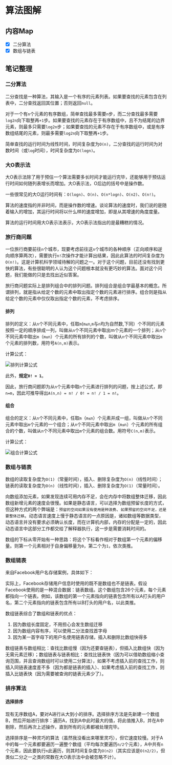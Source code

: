 # 算法图解

## 内容Map

- [x] 二分算法
- [x] 数组与链表

## 笔记整理

### 二分算法

二分查找是一种算法，其输入是一个有序的元素列表。如果要查找的元素包含在列表中，二分查找返回其位置；否则返回`null`。

对于一个有`n`个元素的有序数组，简单查找最多需要`n`步，而二分查找最多需要`log2n`向下取整再`+1`步。如果要查找的元素存在于有序数组中，且不为结尾的边界元素，则最多只需要`log2n`步；如果要查找的元素不存在于有序数组中，或是有序数组结尾的元素，则最多需要`log2n`向下取整再`+1`步。

简单查找的运行时间为线性时间，时间复杂度为`O(n)`，二分查找的运行时间为对数时间（或`log`时间），时间复杂度为`O(logn)`。

### 大O表示法

大O表示法除了用于预估一个算法需要多长时间才能运行完毕，还能够用于预估运行时间如何随列表增长而增加。大O表示法，O后边的括号中是操作数。

一些很常见的大O运行时间有：`O(logn)`、`O(n)`、`O(n*logn)`、`O(n2)`、`O(n!)`。

算法的速度指的并非时间，而是操作数的增速。谈论算法的速度时，我们说的是随着输入的增加，其运行时间将以什么样的速度增加，即是从其增速的角度度量。

算法的运行时间用大O表示法表示，大O表示法指出的是最糟糕的情况。

### 旅行商问题

一位旅行商要前往`n`个城市，现要考虑前往这`n`个城市的各种顺序（正向顺序和逆向顺序算两次），需要执行`n!`次操作才能计算出结果，因此此算法的时间复杂度为`O(n!)`。这是计算机科学领域待解的问题之一。对于这个问题，目前还没有找到更快的算法，有些很聪明的人认为这个问题根本就没有更巧妙的算法。面对这个问题，我们能做的只是去找出近似答案。

旅行商问题实际上是排列组合中的排列问题。排列组合是组合学最基本的概念。所谓排列，就是指从给定个数的元素中取出指定个数的元素进行排序。组合则是指从给定个数的元素中仅仅取出指定个数的元素，不考虑排序。

#### 排列

排列的定义：从`n`个不同元素中，任取`m`(`m≤n`,`m`与`n`均为自然数,下同）个不同的元素按照一定的顺序排成一列，叫做从`n`个不同元素中取出m个元素的一个排列；从`n`个不同元素中取出`m`（`m≤n`）个元素的所有排列的个数，叫做从`n`个不同元素中取出`m`个元素的排列数，用符号`A(n,m)`表示。

计算公式：

![排列计算公式](http://4picture.test.upcdn.net/superbed/2019/11/07/5dc3ca678e0e2e3ee9582676.jpg)

此外，**规定`0! = 1`**。

因此，旅行商问题即为从`n`个元素中取`n`个元素进行排列的问题，按上述公式，即`n=m`，因此可推导得出`A(n,n) = n! / 0! = n! / 1 = n!`。

#### 组合

组合的定义：从`n`个不同元素中，任取`m`（`m≤n`）个元素并成一组，叫做从`n`个不同元素中取出`m`个元素的一个组合；从`n`个不同元素中取出`m`（`m≤n`）个元素的所有组合的个数，叫做从`n`个不同元素中取出`m`个元素的组合数。用符号`C(n,m)`表示。

计算公式：

![组合计算公式](http://4picture.test.upcdn.net/superbed/2019/11/07/5dc3ccae8e0e2e3ee95853c8.jpg)

### 数组与链表

数组的读取复杂度为`O(1)`（常量时间），插入、删除复杂度为`O(n)`（线性时间）；链表的读取复杂度为`O(n)`（线性时间），插入、删除复杂度为`O(1)`（常量时间）。

向数组添加元素，如果发现连续可用内存不足，会在内存中将数组整体迁移，因此数组新增元素的速度会很慢。如果是静态语言，可以选择为数组预留长度的方式，但这种方式的两个弊端是：`预留的空间如果没有使用是种浪费`、`如果预留的空间不足，还是要整体迁移`。动态语言速度上慢于静态语言的一点原因是，诸如数组等数据类型，动态语言并没有要求必须确认长度，而在计算机内部，内存的分配是一定的，因此动态语言中这部分工作都交给了解释器执行，这一步是需要消耗时间的。

数组的下标从零开始有一种思路：将这个下标看作相对于数组第一个元素的偏移量。则第一个元素相对于自身偏移量为`0`，第二个为`1`，依次类推。

### 数组链表

来自Facebook用户名存储案例，具体如下：

  实际上，Facebook存储用户信息时使用的既不是数组也不是链表。假设Facebook使用的是一种混合数据：链表数组。这个数组包含26个元素，每个元素都指向一个链表。例如，该数组的第一个元素指向的链表包含所有以A打头的用户名，第二个元素指向的链表包含所有以B打头的用户名，以此类推。

数组链表综合了数组和链表的优点：

1. 因为数组长度固定，不用担心会发生数组迁移
2. 因为数组内容有序，可以使用二分法查找首字母
3. 因为某一首字母下的用户名使用链表存储，插入和删除比数组快得多

数组链表与数组相比：查找比数组慢（因为还要查链表），但插入比数组快（因为无需元素迁移）；数组链表与链表相比：查找比链表快（因为可以借助数组缩小查询范围，并且查询数组时可以使用二分算法），如果不考虑插入前的查找工作，则插入同链表速度差不多（因为都是链表的插入）、如果考虑插入前的查找工作，则插入比链表快（因为需要被查询的链表元素少了）。

### 排序算法

#### 选择排序

现有无序数组A，要对A进行从大到小的排序。选择排序方法是先新建一个数组B，然后开始进行排序：遍历A，找到A中此时最大的值，将此值推入B，并在A中剔除，然后再次上述操作，直到所有的元素都被处理完毕。

选择排序是一种灵巧的算法（虽然我没看出来哪里灵巧），但它速度较慢。对于A中的每一个元素都要遍历一遍整个数组（平均每次要遍历`n/2`个元素），A中共有`n`个元素，因此要执行`n`此遍历，则其时间复杂度为`O(n2)`（其实应该是`O(n2/2)`，但类似二分之一之类的常数在大O表示法中会被忽略不计）。